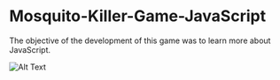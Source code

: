# Mosquito-Killer-Game-JavaScript
The objective of the development of this game was to learn more about JavaScript.


![Alt Text](https://uploaddeimagens.com.br/imagens/lhDImPk)
